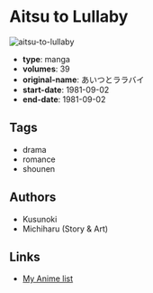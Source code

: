 # Aitsu to Lullaby

![aitsu-to-lullaby](https://cdn.myanimelist.net/images/manga/1/183641.jpg)

-   **type**: manga
-   **volumes**: 39
-   **original-name**: あいつとララバイ
-   **start-date**: 1981-09-02
-   **end-date**: 1981-09-02

## Tags

-   drama
-   romance
-   shounen

## Authors

-   Kusunoki
-   Michiharu (Story & Art)

## Links

-   [My Anime list](https://myanimelist.net/manga/28955/Aitsu_to_Lullaby)
